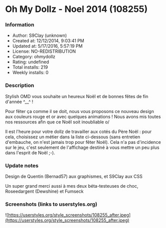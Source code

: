 # Oh My Dollz - Noel 2014 (108255)

### Information
- Author: S9Clay (unknown)
- Created at: 12/12/2014, 9:03:41 PM
- Updated at: 5/17/2016, 5:57:19 PM
- License: NO-REDISTRIBUTION
- Category: ohmydollz
- Rating: undefined
- Total installs: 219
- Weekly installs: 0


### Description
Stylish OMD vous souhaite un heureux Noël et de bonnes fêtes de fin d'année ^__^ !

Pour fêter ça comme il se doit, nous vous proposons ce nouveau design aux couleurs rouge et or avec quelques animations ! Nous avons mis toutes nos ressources afin que ce Noël soit inoubliable o/

Il est l'heure pour votre dollz de travailler aux cotés du Père Noël : pour cela, choisissez un métier dans la liste ci-dessous (sans entretien d'embauche, on n'est jamais trop pour fêter Noël). Cela n'a pas d'incidence sur le jeu, c'est seulement de l'affichage destiné à vous mettre un peu plus dans l'esprit de Noël ;-).

### Update notes
Design de Quentin (Bernad57) aux graphismes, et S9Clay aux CSS

Un super grand merci aussi à mes deux béta-testeuses de choc, Roseedargent (Dewshine) et Fumseck

### Screenshots (links to userstyles.org)
![https://userstyles.org/style_screenshots/108255_after.jpeg](https://userstyles.org/style_screenshots/108255_after.jpeg)


